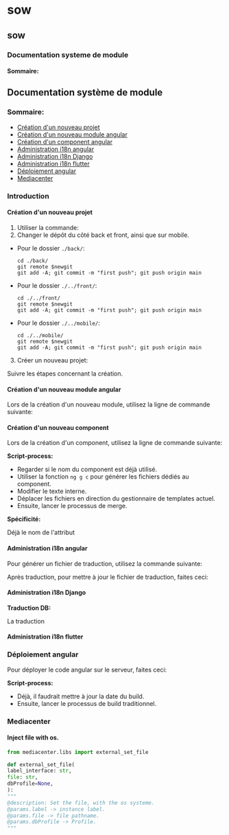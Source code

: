 # sow

## sow

### Documentation systeme de module

#### Sommaire:

## Documentation système de module

### Sommaire:

* [Création d'un nouveau projet](./#création-dun-nouveau-projet)
* [Création d'un nouveau module angular](./#création-dun-nouveau-module-angular)
* [Création d'un component angular](./#création-dun-component-angular)
* [Administration i18n angular](./#administration-i18n-angular)
* [Administration i18n Django](./#administration-i18n-django)
* [Administration i18n flutter](./#administration-i18n-flutter)
* [Déploiement angular](./#déploiement-angular)
* [Mediacenter](./#mediacenter)

### Introduction

#### Création d'un nouveau projet

1. Utiliser la commande:
2. Changer le dépôt du côté back et front, ainsi que sur mobile.

*   Pour le dossier `./back/`:

    ```
    cd ./back/
    git remote $newgit
    git add -A; git commit -m "first push"; git push origin main
    ```
*   Pour le dossier `./../front/`:

    ```
    cd ./../front/
    git remote $newgit
    git add -A; git commit -m "first push"; git push origin main
    ```
*   Pour le dossier `./../mobile/`:

    ```
    cd ./../mobile/
    git remote $newgit
    git add -A; git commit -m "first push"; git push origin main
    ```

3. Créer un nouveau projet:

Suivre les étapes concernant la création.

#### Création d'un nouveau module angular

Lors de la création d'un nouveau module, utilisez la ligne de commande suivante:

#### Création d'un nouveau component

Lors de la création d'un component, utilisez la ligne de commande suivante:

**Script-process:**

* Regarder si le nom du component est déjà utilisé.
* Utiliser la fonction `ng g c` pour générer les fichiers dédiés au component.
* Modifier le texte interne.
* Déplacer les fichiers en direction du gestionnaire de templates actuel.
* Ensuite, lancer le processus de merge.

**Spécificité:**

Déjà le nom de l'attribut

#### Administration i18n angular

Pour générer un fichier de traduction, utilisez la commande suivante:

Après traduction, pour mettre à jour le fichier de traduction, faites ceci:

#### Administration i18n Django

**Traduction DB:**

La traduction

#### Administration i18n flutter

### Déploiement angular

Pour déployer le code angular sur le serveur, faites ceci:

**Script-process:**

* Déjà, il faudrait mettre à jour la date du build.
* Ensuite, lancer le processus de build traditionnel.

### Mediacenter

#### Inject file with os.

```python
from mediacenter.libs import external_set_file

def external_set_file(
label_interface: str,
file: str,
dbProfile=None,
):
"""
@description: Set the file, with the os systeme.
@params.label -> instance label.
@params.file -> file pathname.
@params.dbProfile -> Profile.
"""
```
